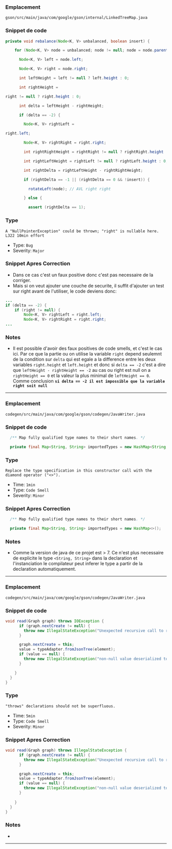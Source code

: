### Emplacement
`gson/src/main/java/com/google/gson/internal/LinkedTreeMap.java`

### Snippet de code

```java
private void rebalance(Node<K, V> unbalanced, boolean insert) {

    for (Node<K, V> node = unbalanced; node != null; node = node.parent) {

      Node<K, V> left = node.left;

      Node<K, V> right = node.right;

      int leftHeight = left != null ? left.height : 0;

      int rightHeight = 

right != null ? right.height : 0;

      int delta = leftHeight - rightHeight;

      if (delta == -2) {

        Node<K, V> rightLeft = 

right.left;

        Node<K, V> rightRight = right.right;

        int rightRightHeight = rightRight != null ? rightRight.height : 0;

        int rightLeftHeight = rightLeft != null ? rightLeft.height : 0;

        int rightDelta = rightLeftHeight - rightRightHeight;

        if (rightDelta == -1 || (rightDelta == 0 && !insert)) {

          rotateLeft(node); // AVL right right

        } else {

          assert (rightDelta == 1);
```

### Type 
`A "NullPointerException" could be thrown; "right" is nullable here.
L322
10min effort`
* Type: `Bug`
* Severity: `Major`
### Snippet Apres Correction

* Dans ce cas c'est un faux positive donc c'est pas necessaire de la corriger.
* Mais si on veut ajouter une couche de securite, il suffit d'ajouter un test sur right avant de l'utiliser, le code deviens donc:

```java
...
if (delta == -2) {
    if (right != null) {
        Node<K, V> rightLeft = right.left;
        Node<K, V> rightRight = right.right;  
...
```

### Notes
* Il est possible d'avoir des faux positives de code smells, et c'est le cas ici. Par ce que la partie ou on utilise la variable `right` depend seulemnt de la condition sur `delta` qui est egale a la difference entre les deux variables `right.height` et `left.height` et donc si `delta == -2` c'est a dire que `leftHeight - rightHeight == -2` au cas ou right est null on a `rightHeight == 0` et la valeur la plus minimal de `leftHeight == 0`. Comme conclusion <b>``si delta == -2 il est impossible que la variable right soit null``</b>
--------------------

### Emplacement
`codegen/src/main/java/com/google/gson/codegen/JavaWriter.java`

### Snippet de code

```java
  /** Map fully qualified type names to their short names. */

  private final Map<String, String> importedTypes = new HashMap<String, String>();
```

### Type
`Replace the type specification in this constructor call with the diamond operator ("<>").`
* Time: `1min`
* Type: `Code Smell`
* Severity: `Minor`

### Snippet Apres Correction
```java
  /** Map fully qualified type names to their short names. */

  private final Map<String, String> importedTypes = new HashMap<>();
```

### Notes
* Comme la version de java de ce projet est > 7. Ce n'est plus necessaire de explicite le type `<String, String>` dans la declaration et l'instanciation le compilateur peut inferer le type a partir de la declaration automatiquement.
-------------------

### Emplacement
`codegen/src/main/java/com/google/gson/codegen/JavaWriter.java`

### Snippet de code

```java
void read(Graph graph) throws IOException {
      if (graph.nextCreate != null) {
        throw new IllegalStateException("Unexpected recursive call to read() for " + id);
      }

      graph.nextCreate = this;
      value = typeAdapter.fromJsonTree(element);
      if (value == null) {
        throw new IllegalStateException("non-null value deserialized to null: " + element);
      }

    }
  }
}
```

### Type
`"throws" declarations should not be superfluous.`
* Time: `5min`
* Type: `Code Smell`
* Severity: `Minor`

### Snippet Apres Correction
```java
void read(Graph graph) throws IllegalStateException {
      if (graph.nextCreate != null) {
        throw new IllegalStateException("Unexpected recursive call to read() for " + id);
      }

      graph.nextCreate = this;
      value = typeAdapter.fromJsonTree(element);
      if (value == null) {
        throw new IllegalStateException("non-null value deserialized to null: " + element);
      }
      
    }
  }
}
```

### Notes
* 
--------------------